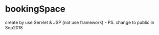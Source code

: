 # bookingSpace
create by use Servlet &amp; JSP (not use framework) - PS. change to public in Sep2018
